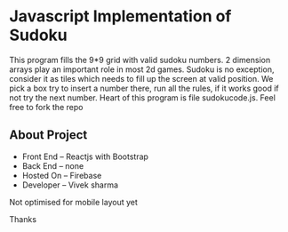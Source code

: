 # Javascript Implementation of Sudoku

This program fills the 9*9 grid with valid sudoku numbers. 2 dimension arrays play an important role in most 2d games. Sudoku is no exception, consider it as tiles which needs to fill up the screen at valid position. We pick a box try to insert a number there, run all the rules, if it works good if not try the next number. Heart of this program is file sudokucode.js. Feel free to fork the repo

## About Project 

* Front End – Reactjs with Bootstrap
* Back End – none
* Hosted On – Firebase
* Developer – Vivek sharma

Not optimised for mobile layout yet

Thanks
